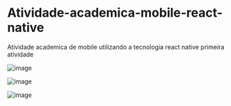 # Atividade-academica-mobile-react-native
Atividade academica de mobile utilizando a tecnologia react native
primeira atividade

![image](https://user-images.githubusercontent.com/114779612/225074685-5231f0af-e65c-4791-804a-26f180d91c36.png) 

![image](https://user-images.githubusercontent.com/114779612/225074788-c127d87e-d147-42e5-8f93-7bd60dc255d3.png)

![image](https://user-images.githubusercontent.com/114779612/225075019-cca86854-937a-4753-bb92-4b3a24f22da1.png)


